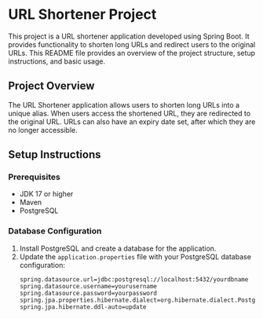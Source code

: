 # URL Shortener Project

This project is a URL shortener application developed using Spring Boot. It provides functionality to shorten long URLs and redirect users to the original URLs. This README file provides an overview of the project structure, setup instructions, and basic usage.

## Project Overview

The URL Shortener application allows users to shorten long URLs into a unique alias. When users access the shortened URL, they are redirected to the original URL. URLs can also have an expiry date set, after which they are no longer accessible.

## Setup Instructions

### Prerequisites

- JDK 17 or higher
- Maven
- PostgreSQL

### Database Configuration

1. Install PostgreSQL and create a database for the application.
2. Update the `application.properties` file with your PostgreSQL database configuration:
   ```properties
   spring.datasource.url=jdbc:postgresql://localhost:5432/yourdbname
   spring.datasource.username=yourusername
   spring.datasource.password=yourpassword
   spring.jpa.properties.hibernate.dialect=org.hibernate.dialect.PostgreSQLDialect
   spring.jpa.hibernate.ddl-auto=update
